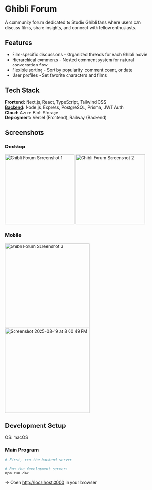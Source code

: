 # Ghibli Forum
A community forum dedicated to Studio Ghibli fans where users can discuss films, share insights, and connect with fellow enthusiasts.

## Features
- Film-specific discussions - Organized threads for each Ghibli movie  
- Hierarchical comments - Nested comment system for natural conversation flow  
- Flexible sorting - Sort by popularity, comment count, or date  
- User profiles - Set favorite characters and films

## Tech Stack
**Frontend:** Next.js, React, TypeScript, Tailwind CSS  
**[Backend](https://github.com/Amon3141/ghibli-forum-backend):** Node.js, Express, PostgreSQL, Prisma, JWT Auth  
**Cloud:** Azure Blob Storage  
**Deployment:** Vercel (Frontend), Railway (Backend)

## Screenshots
### Desktop
<img height="230" alt="Ghibli Forum Screenshot 1" src="https://github.com/user-attachments/assets/5f0d6a71-2781-4458-9a5f-256e9093750f" />
<img height="230" alt="Ghibli Forum Screenshot 2" src="https://github.com/user-attachments/assets/5cc642c4-4688-4341-bff8-35662cc89f43" />  

### Mobile
<img height="280" alt="Ghibli Forum Screenshot 3" src="https://github.com/user-attachments/assets/705c1f13-0786-44f0-b84c-93b2deac0e83" />
<img height="280" alt="Screenshot 2025-08-19 at 8 00 49 PM" src="https://github.com/user-attachments/assets/a6f0318f-481c-4799-a822-d1d1ccff96ed" />

## Development Setup
OS: macOS

### Main Program
```bash
# First, run the backend server

# Run the development server:
npm run dev
```

→ Open [http://localhost:3000](http://localhost:3000) in your browser.
